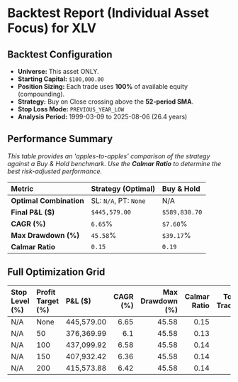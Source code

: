# Backtest Report (Individual Asset Focus) for XLV

## Backtest Configuration
- **Universe:** This asset ONLY.
- **Starting Capital:** `$100,000.00`
- **Position Sizing:** Each trade uses **100%** of available equity (compounding).
- **Strategy:** Buy on Close crossing above the **52-period SMA**.
- **Stop Loss Mode:** `PREVIOUS_YEAR_LOW`
- **Analysis Period:** 1999-03-09 to 2025-08-06 (26.4 years)

## Performance Summary
_This table provides an 'apples-to-apples' comparison of the strategy against a Buy & Hold benchmark. Use the **Calmar Ratio** to determine the best risk-adjusted performance._

| Metric                  | Strategy (Optimal) | Buy & Hold |
|:------------------------|:-------------------|:-----------|
| **Optimal Combination**     | SL: `N/A`, PT: `None` | N/A        |
| **Final P&L ($)**           | `$445,579.00`         | `$589,830.70`  |
| **CAGR (%)**              | `6.65`%                | `$7.60`%     |
| **Max Drawdown (%)**      | `45.58`%           | `$39.17`%|
| **Calmar Ratio**          | `0.15`                  | `0.19`     |

## Full Optimization Grid
| Stop Level (%)   | Profit Target (%)   | P&L ($)    |   CAGR (%) |   Max Drawdown (%) |   Calmar Ratio |   Total Trades |   % Profitable |
|:-----------------|:--------------------|:-----------|-----------:|-------------------:|---------------:|---------------:|---------------:|
| N/A              | None                | 445,579.00 |       6.65 |              45.58 |           0.15 |              4 |          50    |
| N/A              | 50                  | 376,369.99 |       6.1  |              45.58 |           0.13 |             10 |          70    |
| N/A              | 100                 | 437,099.92 |       6.58 |              45.58 |           0.14 |              7 |          57.14 |
| N/A              | 150                 | 407,932.42 |       6.36 |              45.58 |           0.14 |              6 |          66.67 |
| N/A              | 200                 | 415,573.88 |       6.42 |              45.58 |           0.14 |              5 |          60    |